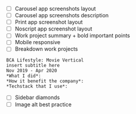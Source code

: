  - [ ] Carousel app screenshots layout
 - [ ] Carousel app screenshots description
 - [ ] Print app screenshot layout
 - [ ] Noscript app screenshot layout
 - [ ] Work project summary + bold important points
 - [ ] Mobile responsive
 - [ ] Breakdown work projects
```
BCA Lifestyle: Movie Vertical
insert subtitle here
Nov 2019 - Apr 2020
*What I did*:
*How it benefit the company*:
*Techstack that I use*:
```
 - [ ] Sidebar diamonds
 - [ ] Image alt best practice
